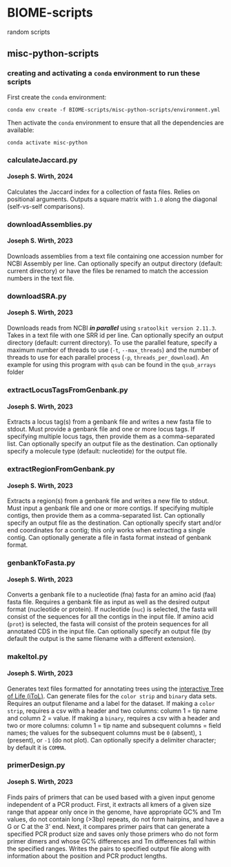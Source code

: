 # BIOME-scripts
random scripts

## misc-python-scripts
### creating and activating a `conda` environment to run these scripts
First create the `conda` environment:

    conda env create -f BIOME-scripts/misc-python-scripts/environment.yml

Then activate the `conda` environment to ensure that all the dependencies are available:

    conda activate misc-python

### calculateJaccard.py
#### Joseph S. Wirth, 2024
Calculates the Jaccard index for a collection of fasta files. Relies on positional arguments. Outputs a square matrix with `1.0` along the diagonal (self-vs-self comparisons).

### downloadAssemblies.py
#### Joseph S. Wirth, 2023
Downloads assemblies from a text file containing one accession number for NCBI Assembly per line. Can optionally specify an output directory (default: current directory) or have the files be renamed to match the accession numbers in the text file.

### downloadSRA.py
#### Joseph S. Wirth, 2023
Downloads reads from NCBI **_in parallel_** using `sratoolkit version 2.11.3`. Takes in a text file with one SRR id per line. Can optionally specify an output directory (default: current directory). To use the parallel feature, specify a maximum number of threads to use (`-t`, `--max_threads`) and the number of threads to use for each parallel process (`-p`, `threads_per_download`). An example for using this program with `qsub` can be found in the `qsub_arrays` folder

### extractLocusTagsFromGenbank.py
#### Joseph S. Wirth, 2023
Extracts a locus tag(s) from a genbank file and writes a new fasta file to stdout. Must provide a genbank file and one or more locus tags. If specifying multiple locus tags, then provide them as a comma-separated list. Can optionally specify an output file as the destination. Can optionally specify a molecule type (default: nucleotide) for the output file.

### extractRegionFromGenbank.py
#### Joseph S. Wirth, 2023
Extracts a region(s) from a genbank file and writes a new file to stdout. Must input a genbank file and one or more contigs. If specifying multiple contigs, then provide them as a comma-separated list. Can optionally specify an output file as the destination. Can optionally specify start and/or end coordinates for a contig; this only works when extracting a single contig. Can optionally generate a file in fasta format instead of genbank format.

### genbankToFasta.py
#### Joseph S. Wirth, 2023
Converts a genbank file to a nucleotide (fna) fasta for an amino acid (faa) fasta file. Requires a genbank file as input as well as the desired output format (nucleotide or protein). If nucleotide (`nuc`) is selected, the fasta will consist of the sequences for all the contigs in the input file. If amino acid (`prot`) is selected, the fasta will consist of the protein sequences for all annotated CDS in the input file. Can optionally specify an output file (by default the output is the same filename with a different extension).

### makeItol.py
#### Joseph S. Wirth, 2023
Generates text files formatted for annotating trees using the [interactive Tree of Life (iToL)](https://itol.embl.de/). Can generate files for the `color strip` and `binary` data sets. Requires an output filename and a label for the dataset. If making a `color strip`, requires a csv with a header and two columns: column 1 = tip name and column 2 = value. If making a `binary`, requires a csv with a header and two or more columns: column 1 = tip name and subsequent columns = field names; the values for the subsequent columns must be `0` (absent), `1` (present), or `-1` (do not plot). Can optionally specify a delimiter character; by default it is `COMMA`.

### primerDesign.py
#### Joseph S. Wirth, 2023
Finds pairs of primers that can be used based with a given input genome independent of a PCR product. First, it extracts all kmers of a given size range that appear only once in the genome, have appropriate GC% and Tm values, do not contain long (>3bp) repeats, do not form hairpins, and have a G or C at the 3' end. Next, it compares primer pairs that can generate a specified PCR product size and saves only those primers who do not form primer dimers and whose GC% differences and Tm differences fall within the specified ranges. Writes the pairs to specified output file along with information about the position and PCR product lengths.
